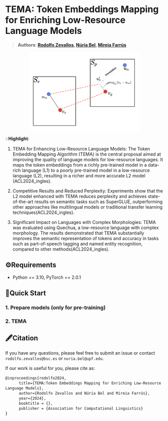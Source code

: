 # TEMA: Token Embeddings Mapping for Enriching Low-Resource Language Models

> **Authors**: **[Rodolfo Zevallos](https://scholar.google.com/citations?user=m5CcYeQAAAAJ&hl=es&oi=ao), [Núria Bel](https://scholar.google.es/citations?user=AfK2EpIAAAAJ&hl=es&oi=ao), [Mireia Farrús](https://scholar.google.com/citations?user=rCvSHQ0AAAAJ&hl=es&oi=ao)**


<p align="center" width="100%">
<img src="./assets/graph_emnlp.png" alt="StreamSpeech" style="width: 70%; min-width: 300px; display: block; margin: auto;">
</p>


💡**Highlight**:

1. TEMA for Enhancing Low-Resource Language Models: The Token Embedding Mapping Algorithm (TEMA) is the central proposal aimed at improving the quality of language models for low-resource languages. It maps the token embeddings from a richly pre-trained model in a data-rich language (L1) to a poorly pre-trained model in a low-resource language (L2), resulting in a richer and more accurate L2 model​(ACL2024_ingles).

2. Competitive Results and Reduced Perplexity: Experiments show that the L2 model enhanced with TEMA reduces perplexity and achieves state-of-the-art results on semantic tasks such as SuperGLUE, outperforming other approaches like multilingual models or traditional transfer learning techniques​(ACL2024_ingles).

3. Significant Impact on Languages with Complex Morphologies: TEMA was evaluated using Quechua, a low-resource language with complex morphology. The results demonstrated that TEMA substantially improves the semantic representation of tokens and accuracy in tasks such as part-of-speech tagging and named entity recognition, compared to other methods​(ACL2024_ingles).


## ⚙Requirements

- Python == 3.10, PyTorch == 2.0.1

## 🚀Quick Start

### 1. Prepare models (only for pre-training)

### 2. TEMA


## 🖋Citation

If you have any questions, please feel free to submit an issue or contact `rodolfo.zevallos@bsc.es` or `nuria.bel@upf.edu`.

If our work is useful for you, please cite as:

```
@inproceedings{rodolfo2024,
      title={TEMA:Token Embeddings Mapping for Enriching Low-Resource Language Models}, 
      author={Rodolfo Zevallos and Núria Bel and Mireia Farrús},
      year={2024},
      booktitle = {},
      publisher = {Association for Computational Linguistics}
}
```

